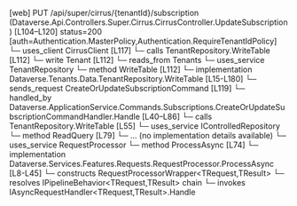 [web] PUT /api/super/cirrus/{tenantId}/subscription  (Dataverse.Api.Controllers.Super.Cirrus.CirrusController.UpdateSubscription)  [L104–L120] status=200 [auth=Authentication.MasterPolicy,Authentication.RequireTenantIdPolicy]
  └─ uses_client CirrusClient [L117]
  └─ calls TenantRepository.WriteTable [L112]
  └─ write Tenant [L112]
    └─ reads_from Tenants
  └─ uses_service TenantRepository
    └─ method WriteTable [L112]
      └─ implementation Dataverse.Tenants.Data.TenantRepository.WriteTable [L15-L180]
  └─ sends_request CreateOrUpdateSubscriptionCommand [L119]
    └─ handled_by Dataverse.ApplicationService.Commands.Subscriptions.CreateOrUpdateSubscriptionCommandHandler.Handle [L40–L86]
      └─ calls TenantRepository.WriteTable [L55]
      └─ uses_service IControlledRepository<DocumentStore>
        └─ method ReadQuery [L79]
          └─ ... (no implementation details available)
      └─ uses_service RequestProcessor
        └─ method ProcessAsync [L74]
          └─ implementation Dataverse.Services.Features.Requests.RequestProcessor.ProcessAsync [L8-L45]
            └─ constructs RequestProcessorWrapper<TRequest,TResult>
            └─ resolves IPipelineBehavior<TRequest,TResult> chain
            └─ invokes IAsyncRequestHandler<TRequest,TResult>.Handle

